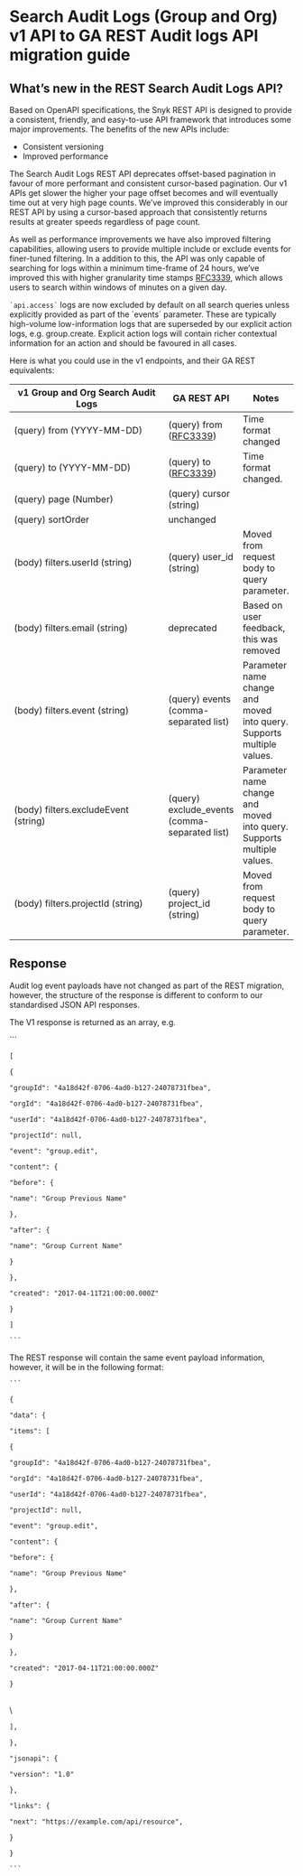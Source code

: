 # Search Audit Logs (Group and Org) v1 API to GA REST Audit logs API migration guide

## What’s new in the REST Search Audit Logs API?

Based on OpenAPI specifications, the Snyk REST API is designed to provide a consistent, friendly, and easy-to-use API framework that introduces some major improvements. The benefits of the new APIs include:

* Consistent versioning
* Improved performance

The Search Audit Logs REST API deprecates offset-based pagination in favour of more performant and consistent cursor-based pagination. Our v1 APIs get slower the higher your page offset becomes and will eventually time out at very high page counts. We’ve improved this considerably in our REST API by using a cursor-based approach that consistently returns results at greater speeds regardless of page count.

As well as performance improvements we have also improved filtering capabilities, allowing users to provide multiple include or exclude events for finer-tuned filtering. In a addition to this, the API was only capable of searching for logs within a minimum time-frame of 24 hours, we’ve improved this with higher granularity time stamps [RFC3339](https://datatracker.ietf.org/doc/html/rfc3339), which allows users to search within windows of minutes on a given day.

`` `api.access` `` logs are now excluded by default on all search queries unless explicitly provided as part of the \`events\` parameter. These are typically high-volume low-information logs that are superseded by our explicit action logs, e.g. group.create. Explicit action logs will contain richer contextual information for an action and should be favoured in all cases.

Here is what you could use in the v1 endpoints, and their GA REST equivalents:

<table><thead><tr><th width="324">v1 Group and Org Search Audit Logs</th><th>GA REST API</th><th>Notes</th></tr></thead><tbody><tr><td>(query) from (YYYY-MM-DD)</td><td>(query) from (<a href="https://datatracker.ietf.org/doc/html/rfc3339">RFC3339</a>)</td><td>Time format changed</td></tr><tr><td>(query) to (YYYY-MM-DD)</td><td>(query) to (<a href="https://datatracker.ietf.org/doc/html/rfc3339">RFC3339</a>)</td><td>Time format changed.</td></tr><tr><td>(query) page (Number)</td><td>(query) cursor (string)</td><td></td></tr><tr><td>(query) sortOrder</td><td>unchanged</td><td></td></tr><tr><td>(body) filters.userId (string)</td><td>(query) user_id (string)</td><td>Moved from request body to query parameter.</td></tr><tr><td>(body) filters.email (string)</td><td>deprecated</td><td>Based on user feedback, this was removed</td></tr><tr><td>(body) filters.event (string)</td><td>(query) events (comma-separated list)</td><td>Parameter name change and moved into query. Supports multiple values.</td></tr><tr><td>(body) filters.excludeEvent (string)</td><td>(query) exclude_events (comma-separated list)</td><td>Parameter name change and moved into query. Supports multiple values.</td></tr><tr><td>(body) filters.projectId (string)</td><td>(query) project_id (string)</td><td>Moved from request body to query parameter.</td></tr></tbody></table>

## Response

Audit log event payloads have not changed as part of the REST migration, however, the structure of the response is different to conform to our standardised JSON API responses.

The V1 response is returned as an array, e.g.

\`\`\`

`[`

&#x20; `{`

&#x20;   `"groupId": "4a18d42f-0706-4ad0-b127-24078731fbea",`

&#x20;   `"orgId": "4a18d42f-0706-4ad0-b127-24078731fbea",`

&#x20;   `"userId": "4a18d42f-0706-4ad0-b127-24078731fbea",`

&#x20;   `"projectId": null,`

&#x20;   `"event": "group.edit",`

&#x20;   `"content": {`

&#x20;     `"before": {`

&#x20;       `"name": "Group Previous Name"`

&#x20;     `},`

&#x20;     `"after": {`

&#x20;       `"name": "Group Current Name"`

&#x20;     `}`

&#x20;   `},`

&#x20;   `"created": "2017-04-11T21:00:00.000Z"`

&#x20; `}`

`]`

` ``` `

The REST response will contain the same event payload information, however, it will be in the following format:

` ``` `

`{`

&#x20; `"data": {`

&#x20;   `"items": [`

&#x20;     `{`

&#x20; `"groupId": "4a18d42f-0706-4ad0-b127-24078731fbea",`

&#x20; `"orgId": "4a18d42f-0706-4ad0-b127-24078731fbea",`

&#x20; `"userId": "4a18d42f-0706-4ad0-b127-24078731fbea",`

&#x20; `"projectId": null,`

&#x20; `"event": "group.edit",`

&#x20; `"content": {`

&#x20;   `"before": {`

&#x20;     `"name": "Group Previous Name"`

&#x20;   `},`

&#x20;   `"after": {`

&#x20;     `"name": "Group Current Name"`

&#x20;   `}`

&#x20; `},`

&#x20; `"created": "2017-04-11T21:00:00.000Z"`

`}`

\
\


&#x20;   `],`

&#x20; `},`

&#x20; `"jsonapi": {`

&#x20;   `"version": "1.0"`

&#x20; `},`

&#x20; `"links": {`

&#x20;   `"next": "https://example.com/api/resource",`

&#x20; `}`

`}`

` ``` `

